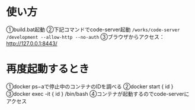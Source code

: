 # 使い方

①build.bat起動
②下記コマンドでcode-server起動
`/works/code-server /development --allow-http --no-auth`
③ブラウザからアクセス：http://127.0.0.1:8443/



# 再度起動するとき

①docker ps−aで停止中のコンテナのIDを調べる
②docker start { id }
③docker exec -it { id } /bin/bash
④コンテナが起動するのでcode-serverにアクセス
